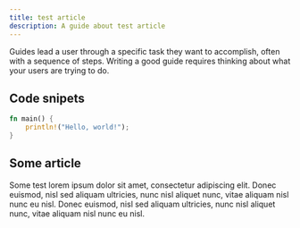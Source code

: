 ```yaml
---
title: test article
description: A guide about test article
---
```


Guides lead a user through a specific task they want to accomplish, often with a sequence of steps.
Writing a good guide requires thinking about what your users are trying to do.

## Code snipets

```rust
fn main() {
    println!("Hello, world!");
}
```

## Some article

Some test lorem ipsum dolor sit amet, consectetur adipiscing elit. Donec euismod, nisl sed aliquam ultricies, nunc nisl aliquet nunc, vitae aliquam nisl nunc eu nisl. Donec euismod, nisl sed aliquam ultricies, nunc nisl aliquet nunc, vitae aliquam nisl nunc eu nisl.